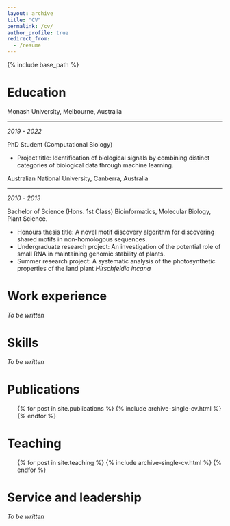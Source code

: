 ```yaml
---
layout: archive
title: "CV"
permalink: /cv/
author_profile: true
redirect_from:
  - /resume
---
```


{% include base_path %}

Education
======

Monash University, Melbourne, Australia
******

*2019 - 2022*

PhD Student (Computational Biology)

- Project title: Identification of biological signals by combining distinct categories of biological data through machine learning.

Australian National University, Canberra, Australia
******

*2010 - 2013*

Bachelor of Science (Hons. 1st Class) Bioinformatics, Molecular Biology, Plant Science.

- Honours thesis title: A novel motif discovery algorithm for discovering shared motifs in non-homologous sequences.
- Undergraduate research project: An investigation of the potential role of small RNA in maintaining genomic stability of plants.
- Summer research project: A systematic analysis of the photosynthetic properties of the land plant *Hirschfeldia incana*

Work experience
======
*To be written*

Skills
======
*To be written*

Publications
======
  <ul>{% for post in site.publications %}
    {% include archive-single-cv.html %}
  {% endfor %}</ul>

<!-- Talks
======
  <ul>{% for post in site.talks %}
    {% include archive-single-talk-cv.html %}
  {% endfor %}</ul> -->

Teaching
======
  <ul>{% for post in site.teaching %}
    {% include archive-single-cv.html %}
  {% endfor %}</ul>

Service and leadership
======
*To be written*
